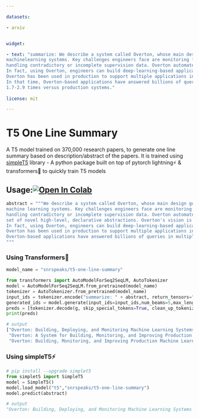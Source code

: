 ```yaml
---

datasets:

- arxiv


widget:

- text: "summarize: We describe a system called Overton, whose main design goal is to support engineers in building, monitoring, and improving production 
machinelearning systems. Key challenges engineers face are monitoring fine-grained quality, diagnosing errors in sophisticated applications, and 
handling contradictory or incomplete supervision data. Overton automates the life cycle of model construction, deployment, and monitoring by providing a set of novel high-level, declarative abstractions. Overton's vision is to shift developers to these higher-level tasks instead of lower-level machine learning tasks. 
In fact, using Overton, engineers can build deep-learning-based applications without writing any code in frameworks like TensorFlow. For over a year, 
Overton has been used in production to support multiple applications in both near-real-time applications and back-of-house processing. 
In that time, Overton-based applications have answered billions of queries in multiple languages and processed trillions of records reducing errors 
1.7-2.9 times versus production systems."
            
license: mit

---
```


# T5 One Line Summary
A T5 model trained on 370,000 research papers, to generate one line summary based on description/abstract of the papers. It is trained using [simpleT5](https://github.com/Shivanandroy/simpleT5) library - A python package built on top of pytorch lightning⚡️ & transformers🤗 to quickly train T5 models

## Usage:[![Open In Colab](https://colab.research.google.com/assets/colab-badge.svg)](https://colab.research.google.com/drive/1HrfT8IKLXvZzPFpl1EhZ3s_iiXG3O2VY?usp=sharing)
```python
abstract = """We describe a system called Overton, whose main design goal is to support engineers in building, monitoring, and improving production 
machine learning systems. Key challenges engineers face are monitoring fine-grained quality, diagnosing errors in sophisticated applications, and 
handling contradictory or incomplete supervision data. Overton automates the life cycle of model construction, deployment, and monitoring by providing a 
set of novel high-level, declarative abstractions. Overton's vision is to shift developers to these higher-level tasks instead of lower-level machine learning tasks. 
In fact, using Overton, engineers can build deep-learning-based applications without writing any code in frameworks like TensorFlow. For over a year, 
Overton has been used in production to support multiple applications in both near-real-time applications and back-of-house processing. In that time, 
Overton-based applications have answered billions of queries in multiple languages and processed trillions of records reducing errors 1.7-2.9 times versus production systems.
"""
```
### Using Transformers🤗
```python
model_name = "snrspeaks/t5-one-line-summary"

from transformers import AutoModelForSeq2SeqLM, AutoTokenizer
model = AutoModelForSeq2SeqLM.from_pretrained(model_name)
tokenizer = AutoTokenizer.from_pretrained(model_name)
input_ids = tokenizer.encode("summarize: " + abstract, return_tensors="pt", add_special_tokens=True)
generated_ids = model.generate(input_ids=input_ids,num_beams=5,max_length=50,repetition_penalty=2.5,length_penalty=1,early_stopping=True,num_return_sequences=3)
preds = [tokenizer.decode(g, skip_special_tokens=True, clean_up_tokenization_spaces=True) for g in generated_ids]
print(preds)

# output
["Overton: Building, Deploying, and Monitoring Machine Learning Systems for Engineers",
 "Overton: A System for Building, Monitoring, and Improving Production Machine Learning Systems",
 "Overton: Building, Monitoring, and Improving Production Machine Learning Systems"]
 ```
### Using simpleT5⚡️
```python
# pip install --upgrade simplet5
from simplet5 import SimpleT5
model = SimpleT5()
model.load_model("t5","snrspeaks/t5-one-line-summary")
model.predict(abstract)

# output
"Overton: Building, Deploying, and Monitoring Machine Learning Systems for Engineers"
```